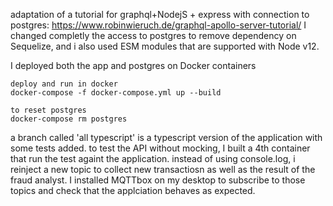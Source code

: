 
adaptation of a tutorial for graphql+NodejS + express with connection to postgres: https://www.robinwieruch.de/graphql-apollo-server-tutorial/
I changed completly the access to postgres to remove dependency on Sequelize, and i also used ESM modules that are supported with Node v12.

I deployed both the app and postgres on Docker containers 
```
deploy and run in docker
docker-compose -f docker-compose.yml up --build

to reset postgres
docker-compose rm postgres
```
a branch called 'all typescript' is a typescript version of the application with some tests added. to test the API without mocking, I built a 4th container that run the test againt the application. instead of using console.log, i reinject a new topic to collect new transactiosn as well as the result of the fraud analyst.
I installed MQTTbox on my desktop to subscribe to those topics and check that the applciation behaves as expected.

